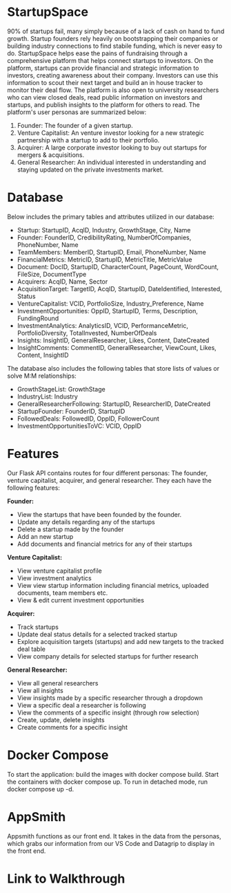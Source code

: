 # StartupSpace

90% of startups fail, many simply because of a lack of cash on hand to fund growth. Startup founders rely heavily on bootstrapping their companies or building industry connections to find stabile funding, which is never easy to do. StartupSpace helps ease the pains of fundraising through a comprehensive platform that helps connect startups to investors. On the platform, startups can provide financial and strategic information to investors, creating awareness about their company. Investors can use this information to scout their next target and build an in house tracker to monitor their deal flow. The platform is also open to university researchers who can view closed deals, read public information on investors and startups, and publish insights to the platform for others to read. The platform's user personas are summarized below:

  1. Founder: The founder of a given startup. 
  2. Venture Capitalist: An venture investor looking for a new strategic partnership with a startup to add to their portfolio.
  3. Acquirer: A large corporate investor looking to buy out startups for mergers & acquisitions.
  4. General Researcher: An individual interested in understanding and staying updated on the private investments market.


# Database
Below includes the primary tables and attributes utilized in our database:
  * Startup: StartupID, AcqID, Industry, GrowthStage, City, Name
  * Founder: FounderID, CredibilityRating, NumberOfCompanies, PhoneNumber, Name
  * TeamMembers: MemberID, StartupID, Email, PhoneNumber, Name
  * FinancialMetrics: MetricID, StartupID, MetricTitle, MetricValue
  * Document: DocID, StartupID, CharacterCount, PageCount, WordCount, FileSize, DocumentType
  * Acquirers: AcqID, Name, Sector
  * AcquisitionTarget: TargetID, AcqID, StartupID, DateIdentified, Interested, Status
  * VentureCapitalist: VCID, PortfolioSize, Industry_Preference, Name
  * InvestmentOpportunities: OppID, StartupID, Terms, Description, FundingRound
  * InvestmentAnalytics: AnalyticsID, VCID, PerformanceMetric, PortfolioDiversity, TotalInvested, NumberOfDeals
  * Insights: InsightID, GeneralResearcher, Likes, Content, DateCreated
  * InsightComments: CommentID, GeneralResearcher, ViewCount, Likes, Content, InsightID

The database also includes the following tables that store lists of values or solve M:M relationships:
  * GrowthStageList: GrowthStage
  * IndustryList: Industry
  * GeneralResearcherFollowing: StartupID, ResearcherID, DateCreated
  * StartupFounder: FounderID, StartupID
  * FollowedDeals: FollowedID, OppID, FollowerCount
  * InvestmentOpportunitiesToVC: VCID, OppID

# Features

Our Flask API contains routes for four different personas: The founder, venture capitalist, acquirer, and general researcher. They each have the following features:

**Founder:**
  * View the startups that have been founded by the founder.
  * Update any details regarding any of the startups
  * Delete a startup made by the founder
  * Add an new startup
  * Add documents and financial metrics for any of their startups

**Venture Capitalist:**
  * View venture capitalist profile
  * View investment analytics
  * View view startup information including financial metrics, uploaded documents, team members etc.
  * View & edit current investment opportunities

**Acquirer:**
  * Track startups
  * Update deal status details for a selected tracked startup
  * Explore acquisition targets (startups) and add new targets to the tracked deal table
  * View company details for selected startups for further research
 
**General Researcher:**
  * View all general researchers
  * View all insights
  * View insights made by a specific researcher through a dropdown
  * View a specific deal a researcher is following
  * View the comments of a specific insight (through row selection)
  * Create, update, delete insights
  * Create comments for a specific insight
 
# Docker Compose

To start the application: build the images with docker compose build. Start the containers with docker compose up. To run in detached mode, run docker compose up -d.

# AppSmith
Appsmith functions as our front end. It takes in the data from the personas, which grabs our information from our VS Code and Datagrip to display in the front end.

# Link to Walkthrough

